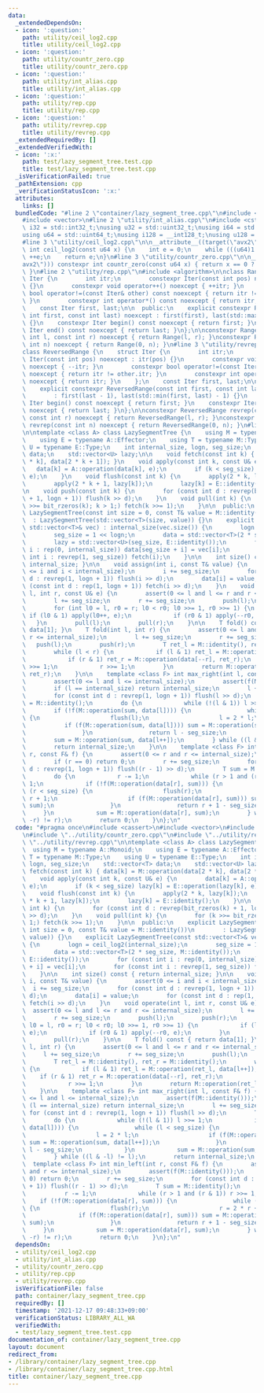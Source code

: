 ```yaml
---
data:
  _extendedDependsOn:
  - icon: ':question:'
    path: utility/ceil_log2.cpp
    title: utility/ceil_log2.cpp
  - icon: ':question:'
    path: utility/countr_zero.cpp
    title: utility/countr_zero.cpp
  - icon: ':question:'
    path: utility/int_alias.cpp
    title: utility/int_alias.cpp
  - icon: ':question:'
    path: utility/rep.cpp
    title: utility/rep.cpp
  - icon: ':question:'
    path: utility/revrep.cpp
    title: utility/revrep.cpp
  _extendedRequiredBy: []
  _extendedVerifiedWith:
  - icon: ':x:'
    path: test/lazy_segment_tree.test.cpp
    title: test/lazy_segment_tree.test.cpp
  _isVerificationFailed: true
  _pathExtension: cpp
  _verificationStatusIcon: ':x:'
  attributes:
    links: []
  bundledCode: "#line 2 \"container/lazy_segment_tree.cpp\"\n#include <cassert>\n\
    #include <vector>\n#line 2 \"utility/int_alias.cpp\"\n#include <cstdint>\n\nusing\
    \ i32 = std::int32_t;\nusing u32 = std::uint32_t;\nusing i64 = std::int64_t;\n\
    using u64 = std::uint64_t;\nusing i128 = __int128_t;\nusing u128 = __uint128_t;\n\
    #line 3 \"utility/ceil_log2.cpp\"\n\n__attribute__((target(\"avx2\"))) constexpr\
    \ int ceil_log2(const u64 x) {\n    int e = 0;\n    while (((u64)1 << e) < x)\
    \ ++e;\n    return e;\n}\n#line 3 \"utility/countr_zero.cpp\"\n\n__attribute__((target(\"\
    avx2\"))) constexpr int countr_zero(const u64 x) { return x == 0 ? 64 : __builtin_ctzll(x);\
    \ }\n#line 2 \"utility/rep.cpp\"\n#include <algorithm>\n\nclass Range {\n    struct\
    \ Iter {\n        int itr;\n        constexpr Iter(const int pos) noexcept : itr(pos)\
    \ {}\n        constexpr void operator++() noexcept { ++itr; }\n        constexpr\
    \ bool operator!=(const Iter& other) const noexcept { return itr != other.itr;\
    \ }\n        constexpr int operator*() const noexcept { return itr; }\n    };\n\
    \    const Iter first, last;\n\n  public:\n    explicit constexpr Range(const\
    \ int first, const int last) noexcept : first(first), last(std::max(first, last))\
    \ {}\n    constexpr Iter begin() const noexcept { return first; }\n    constexpr\
    \ Iter end() const noexcept { return last; }\n};\n\nconstexpr Range rep(const\
    \ int l, const int r) noexcept { return Range(l, r); }\nconstexpr Range rep(const\
    \ int n) noexcept { return Range(0, n); }\n#line 3 \"utility/revrep.cpp\"\n\n\
    class ReversedRange {\n    struct Iter {\n        int itr;\n        constexpr\
    \ Iter(const int pos) noexcept : itr(pos) {}\n        constexpr void operator++()\
    \ noexcept { --itr; }\n        constexpr bool operator!=(const Iter& other) const\
    \ noexcept { return itr != other.itr; }\n        constexpr int operator*() const\
    \ noexcept { return itr; }\n    };\n    const Iter first, last;\n\n  public:\n\
    \    explicit constexpr ReversedRange(const int first, const int last) noexcept\n\
    \        : first(last - 1), last(std::min(first, last) - 1) {}\n    constexpr\
    \ Iter begin() const noexcept { return first; }\n    constexpr Iter end() const\
    \ noexcept { return last; }\n};\n\nconstexpr ReversedRange revrep(const int l,\
    \ const int r) noexcept { return ReversedRange(l, r); }\nconstexpr ReversedRange\
    \ revrep(const int n) noexcept { return ReversedRange(0, n); }\n#line 8 \"container/lazy_segment_tree.cpp\"\
    \n\ntemplate <class A> class LazySegmentTree {\n    using M = typename A::Monoid;\n\
    \    using E = typename A::Effector;\n    using T = typename M::Type;\n    using\
    \ U = typename E::Type;\n    int internal_size, logn, seg_size;\n    std::vector<T>\
    \ data;\n    std::vector<U> lazy;\n\n    void fetch(const int k) { data[k] = M::operation(data[2\
    \ * k], data[2 * k + 1]); }\n    void apply(const int k, const U& e) {\n     \
    \   data[k] = A::operation(data[k], e);\n        if (k < seg_size) lazy[k] = E::operation(lazy[k],\
    \ e);\n    }\n    void flush(const int k) {\n        apply(2 * k, lazy[k]);\n\
    \        apply(2 * k + 1, lazy[k]);\n        lazy[k] = E::identity();\n    }\n\
    \n    void push(const int k) {\n        for (const int d : revrep(bit_rzeros(k)\
    \ + 1, logn + 1)) flush(k >> d);\n    }\n    void pull(int k) {\n        for (k\
    \ >>= bit_rzeros(k); k > 1;) fetch(k >>= 1);\n    }\n\n  public:\n    explicit\
    \ LazySegmentTree(const int size = 0, const T& value = M::identity())\n      \
    \  : LazySegmentTree(std::vector<T>(size, value)) {}\n    explicit LazySegmentTree(const\
    \ std::vector<T>& vec) : internal_size(vec.size()) {\n        logn = ceil_log2(internal_size);\n\
    \        seg_size = 1 << logn;\n        data = std::vector<T>(2 * seg_size, M::identity());\n\
    \        lazy = std::vector<U>(seg_size, E::identity());\n        for (const int\
    \ i : rep(0, internal_size)) data[seg_size + i] = vec[i];\n        for (const\
    \ int i : revrep(1, seg_size)) fetch(i);\n    }\n\n    int size() const { return\
    \ internal_size; }\n\n    void assign(int i, const T& value) {\n        assert(0\
    \ <= i and i < internal_size);\n        i += seg_size;\n        for (const int\
    \ d : revrep(1, logn + 1)) flush(i >> d);\n        data[i] = value;\n        for\
    \ (const int d : rep(1, logn + 1)) fetch(i >> d);\n    }\n    void operate(int\
    \ l, int r, const U& e) {\n        assert(0 <= l and l <= r and r <= internal_size);\n\
    \        l += seg_size;\n        r += seg_size;\n        push(l);\n        push(r);\n\
    \        for (int l0 = l, r0 = r; l0 < r0; l0 >>= 1, r0 >>= 1) {\n           \
    \ if (l0 & 1) apply(l0++, e);\n            if (r0 & 1) apply(--r0, e);\n     \
    \   }\n        pull(l);\n        pull(r);\n    }\n\n    T fold() const { return\
    \ data[1]; }\n    T fold(int l, int r) {\n        assert(0 <= l and l <= r and\
    \ r <= internal_size);\n        l += seg_size;\n        r += seg_size;\n     \
    \   push(l);\n        push(r);\n        T ret_l = M::identity(), ret_r = M::identity();\n\
    \        while (l < r) {\n            if (l & 1) ret_l = M::operation(ret_l, data[l++]);\n\
    \            if (r & 1) ret_r = M::operation(data[--r], ret_r);\n            l\
    \ >>= 1;\n            r >>= 1;\n        }\n        return M::operation(ret_l,\
    \ ret_r);\n    }\n\n    template <class F> int max_right(int l, const F& f) {\n\
    \        assert(0 <= l and l <= internal_size);\n        assert(f(M::identity()));\n\
    \        if (l == internal_size) return internal_size;\n        l += seg_size;\n\
    \        for (const int d : revrep(1, logn + 1)) flush(l >> d);\n        T sum\
    \ = M::identity();\n        do {\n            while (!(l & 1)) l >>= 1;\n    \
    \        if (!f(M::operation(sum, data[l]))) {\n                while (l < seg_size)\
    \ {\n                    flush(l);\n                    l = 2 * l;\n         \
    \           if (f(M::operation(sum, data[l]))) sum = M::operation(sum, data[l++]);\n\
    \                }\n                return l - seg_size;\n            }\n    \
    \        sum = M::operation(sum, data[l++]);\n        } while ((l & -l) != l);\n\
    \        return internal_size;\n    }\n\n    template <class F> int min_left(int\
    \ r, const F& f) {\n        assert(0 <= r and r <= internal_size);\n        assert(f(M::identity()));\n\
    \        if (r == 0) return 0;\n        r += seg_size;\n        for (const int\
    \ d : revrep(1, logn + 1)) flush((r - 1) >> d);\n        T sum = M::identity();\n\
    \        do {\n            r -= 1;\n            while (r > 1 and (r & 1)) r >>=\
    \ 1;\n            if (!f(M::operation(data[r], sum))) {\n                while\
    \ (r < seg_size) {\n                    flush(r);\n                    r = 2 *\
    \ r + 1;\n                    if (f(M::operation(data[r], sum))) sum = M::operation(data[r--],\
    \ sum);\n                }\n                return r + 1 - seg_size;\n       \
    \     }\n            sum = M::operation(data[r], sum);\n        } while ((r &\
    \ -r) != r);\n        return 0;\n    }\n};\n"
  code: "#pragma once\n#include <cassert>\n#include <vector>\n#include \"../utility/ceil_log2.cpp\"\
    \n#include \"../utility/countr_zero.cpp\"\n#include \"../utility/rep.cpp\"\n#include\
    \ \"../utility/revrep.cpp\"\n\ntemplate <class A> class LazySegmentTree {\n  \
    \  using M = typename A::Monoid;\n    using E = typename A::Effector;\n    using\
    \ T = typename M::Type;\n    using U = typename E::Type;\n    int internal_size,\
    \ logn, seg_size;\n    std::vector<T> data;\n    std::vector<U> lazy;\n\n    void\
    \ fetch(const int k) { data[k] = M::operation(data[2 * k], data[2 * k + 1]); }\n\
    \    void apply(const int k, const U& e) {\n        data[k] = A::operation(data[k],\
    \ e);\n        if (k < seg_size) lazy[k] = E::operation(lazy[k], e);\n    }\n\
    \    void flush(const int k) {\n        apply(2 * k, lazy[k]);\n        apply(2\
    \ * k + 1, lazy[k]);\n        lazy[k] = E::identity();\n    }\n\n    void push(const\
    \ int k) {\n        for (const int d : revrep(bit_rzeros(k) + 1, logn + 1)) flush(k\
    \ >> d);\n    }\n    void pull(int k) {\n        for (k >>= bit_rzeros(k); k >\
    \ 1;) fetch(k >>= 1);\n    }\n\n  public:\n    explicit LazySegmentTree(const\
    \ int size = 0, const T& value = M::identity())\n        : LazySegmentTree(std::vector<T>(size,\
    \ value)) {}\n    explicit LazySegmentTree(const std::vector<T>& vec) : internal_size(vec.size())\
    \ {\n        logn = ceil_log2(internal_size);\n        seg_size = 1 << logn;\n\
    \        data = std::vector<T>(2 * seg_size, M::identity());\n        lazy = std::vector<U>(seg_size,\
    \ E::identity());\n        for (const int i : rep(0, internal_size)) data[seg_size\
    \ + i] = vec[i];\n        for (const int i : revrep(1, seg_size)) fetch(i);\n\
    \    }\n\n    int size() const { return internal_size; }\n\n    void assign(int\
    \ i, const T& value) {\n        assert(0 <= i and i < internal_size);\n      \
    \  i += seg_size;\n        for (const int d : revrep(1, logn + 1)) flush(i >>\
    \ d);\n        data[i] = value;\n        for (const int d : rep(1, logn + 1))\
    \ fetch(i >> d);\n    }\n    void operate(int l, int r, const U& e) {\n      \
    \  assert(0 <= l and l <= r and r <= internal_size);\n        l += seg_size;\n\
    \        r += seg_size;\n        push(l);\n        push(r);\n        for (int\
    \ l0 = l, r0 = r; l0 < r0; l0 >>= 1, r0 >>= 1) {\n            if (l0 & 1) apply(l0++,\
    \ e);\n            if (r0 & 1) apply(--r0, e);\n        }\n        pull(l);\n\
    \        pull(r);\n    }\n\n    T fold() const { return data[1]; }\n    T fold(int\
    \ l, int r) {\n        assert(0 <= l and l <= r and r <= internal_size);\n   \
    \     l += seg_size;\n        r += seg_size;\n        push(l);\n        push(r);\n\
    \        T ret_l = M::identity(), ret_r = M::identity();\n        while (l < r)\
    \ {\n            if (l & 1) ret_l = M::operation(ret_l, data[l++]);\n        \
    \    if (r & 1) ret_r = M::operation(data[--r], ret_r);\n            l >>= 1;\n\
    \            r >>= 1;\n        }\n        return M::operation(ret_l, ret_r);\n\
    \    }\n\n    template <class F> int max_right(int l, const F& f) {\n        assert(0\
    \ <= l and l <= internal_size);\n        assert(f(M::identity()));\n        if\
    \ (l == internal_size) return internal_size;\n        l += seg_size;\n       \
    \ for (const int d : revrep(1, logn + 1)) flush(l >> d);\n        T sum = M::identity();\n\
    \        do {\n            while (!(l & 1)) l >>= 1;\n            if (!f(M::operation(sum,\
    \ data[l]))) {\n                while (l < seg_size) {\n                    flush(l);\n\
    \                    l = 2 * l;\n                    if (f(M::operation(sum, data[l])))\
    \ sum = M::operation(sum, data[l++]);\n                }\n                return\
    \ l - seg_size;\n            }\n            sum = M::operation(sum, data[l++]);\n\
    \        } while ((l & -l) != l);\n        return internal_size;\n    }\n\n  \
    \  template <class F> int min_left(int r, const F& f) {\n        assert(0 <= r\
    \ and r <= internal_size);\n        assert(f(M::identity()));\n        if (r ==\
    \ 0) return 0;\n        r += seg_size;\n        for (const int d : revrep(1, logn\
    \ + 1)) flush((r - 1) >> d);\n        T sum = M::identity();\n        do {\n \
    \           r -= 1;\n            while (r > 1 and (r & 1)) r >>= 1;\n        \
    \    if (!f(M::operation(data[r], sum))) {\n                while (r < seg_size)\
    \ {\n                    flush(r);\n                    r = 2 * r + 1;\n     \
    \               if (f(M::operation(data[r], sum))) sum = M::operation(data[r--],\
    \ sum);\n                }\n                return r + 1 - seg_size;\n       \
    \     }\n            sum = M::operation(data[r], sum);\n        } while ((r &\
    \ -r) != r);\n        return 0;\n    }\n};\n"
  dependsOn:
  - utility/ceil_log2.cpp
  - utility/int_alias.cpp
  - utility/countr_zero.cpp
  - utility/rep.cpp
  - utility/revrep.cpp
  isVerificationFile: false
  path: container/lazy_segment_tree.cpp
  requiredBy: []
  timestamp: '2021-12-17 09:48:33+09:00'
  verificationStatus: LIBRARY_ALL_WA
  verifiedWith:
  - test/lazy_segment_tree.test.cpp
documentation_of: container/lazy_segment_tree.cpp
layout: document
redirect_from:
- /library/container/lazy_segment_tree.cpp
- /library/container/lazy_segment_tree.cpp.html
title: container/lazy_segment_tree.cpp
---
```

